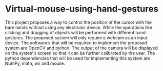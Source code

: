 # Virtual-mouse-using-hand-gestures

This project proposes a way to control the position of the cursor with the bare hands without using any electronic device. While the operations like clicking and dragging of objects will be performed with different hand gestures. The proposed system will only require a webcam as an input device. The software’s that will be required to implement the proposed system are OpenCV and python. The output of the camera will be displayed on the system’s screen so that it can be further calibrated by the user. The python dependencies that will be used for implementing this system are NumPy, math, wx and mouse. 


